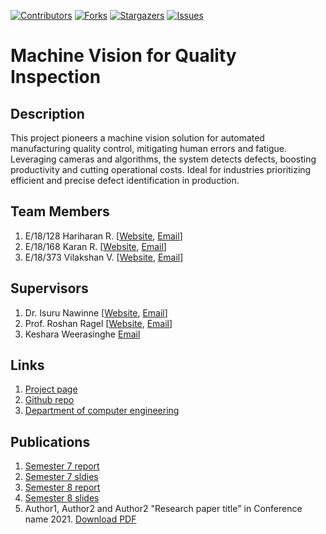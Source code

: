 [![Contributors][contributors-shield]][contributors-url]
[![Forks][forks-shield]][forks-url]
[![Stargazers][stars-shield]][stars-url]
[![Issues][issues-shield]][issues-url]

#  Machine Vision for Quality Inspection

## Description

This project pioneers a machine vision solution for automated manufacturing quality control, mitigating human errors and fatigue. Leveraging cameras and algorithms, the system detects defects, boosting productivity and cutting operational costs. Ideal for industries prioritizing efficient and precise defect identification in production.



## Team Members
1. E/18/128 Hariharan R. [[Website](http://www.ce.pdn.ac.lk/e18-batch/), [Email](mailto:e18128@eng.pdn.ac.lk)]
2. E/18/168 Karan R. [[Website](http://www.ce.pdn.ac.lk/e18-batch/), [Email](mailto:e18168@eng.pdn.ac.lk)]
3. E/18/373 Vilakshan V. [[Website](http://www.ce.pdn.ac.lk/e18-batch/), [Email](mailto:e18373@eng.pdn.ac.lk)]


## Supervisors
1. Dr. Isuru Nawinne [[Website](http://www.ce.pdn.ac.lk/academic-staff/), [Email](mailto:lecturer@ce.pdn.ac.lk)]
2. Prof. Roshan Ragel [[Website](http://www.ce.pdn.ac.lk/academic-staff/), [Email](mailto:lecturer@ce.pdn.ac.lk)]
2. Keshara Weerasinghe [Email](keshara2032@gmail.com)


## Links

1. [Project page](https://projects.ce.pdn.ac.lk/4yp/e18/machine-vision-for-quality-inspection/)
2. [Github repo](https://github.com/cepdnaclk/e15-4yp-minimal-template)
3. [Department of computer engineering](http://ce.pdn.ac.lk)


## Publications
1. [Semester 7 report](https://cepdnaclk.github.io/e15-4yp-minimal-template)
2. [Semester 7 sldies](https://cepdnaclk.github.io/e15-4yp-minimal-template)
3. [Semester 8 report](https://cepdnaclk.github.io/e15-4yp-minimal-template)
4. [Semester 8 slides](https://cepdnaclk.github.io/e15-4yp-minimal-template)
5. Author1, Author2 and Author2 "Research paper title" in Conference name 2021. [Download PDF ](https://cepdnaclk.github.io/e15-4yp-minimal-template)


<!-- MARKDOWN LINKS & IMAGES -->
<!-- https://www.markdownguide.org/basic-syntax/#reference-style-links -->
[contributors-shield]: https://img.shields.io/github/contributors/cepdnaclk/e18-4yp-machine-vision-for-quality-inspection?style=for-the-badge
[contributors-url]: https://github.com/cepdnaclk/e18-4yp-machine-vision-for-quality-inspection/contributors
[forks-shield]: https://img.shields.io/github/forks/cepdnaclk/e18-4yp-machine-vision-for-quality-inspection?style=for-the-badge
[forks-url]: https://github.com/othneildrew/Best-README-Template/network/members
[stars-shield]: https://img.shields.io/github/stars/cepdnaclk/e18-4yp-machine-vision-for-quality-inspection?style=for-the-badge
[stars-url]: https://github.com/cepdnaclk/e18-4yp-machine-vision-for-quality-inspection/stargazers
[issues-shield]: https://img.shields.io/github/issues/cepdnaclk/e18-4yp-machine-vision-for-quality-inspection?style=for-the-badge
[issues-url]: https://github.com/cepdnaclk/e18-4yp-machine-vision-for-quality-inspection/issues

